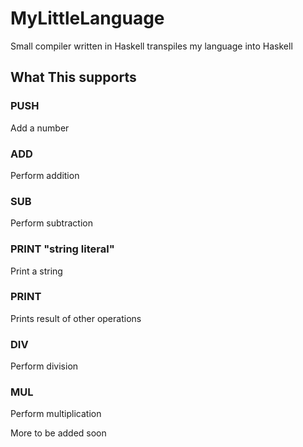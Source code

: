 # MyLittleLanguage
Small compiler written in Haskell transpiles my language into Haskell

## What This supports

### PUSH 
Add a number

### ADD
Perform addition

### SUB
Perform subtraction

### PRINT "string literal"
Print a string

### PRINT 
Prints result of other operations

### DIV
Perform division

### MUL 
Perform multiplication

More to be added soon

